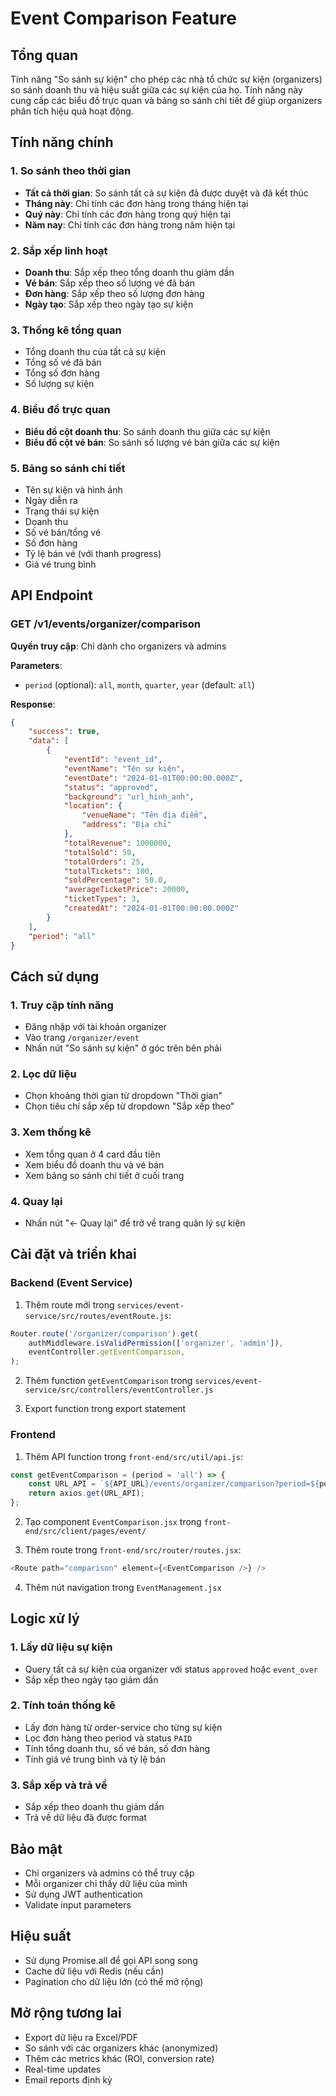 # Event Comparison Feature

## Tổng quan

Tính năng "So sánh sự kiện" cho phép các nhà tổ chức sự kiện (organizers) so sánh doanh thu và hiệu suất giữa các sự kiện của họ. Tính năng này cung cấp các biểu đồ trực quan và bảng so sánh chi tiết để giúp organizers phân tích hiệu quả hoạt động.

## Tính năng chính

### 1. So sánh theo thời gian

-   **Tất cả thời gian**: So sánh tất cả sự kiện đã được duyệt và đã kết thúc
-   **Tháng này**: Chỉ tính các đơn hàng trong tháng hiện tại
-   **Quý này**: Chỉ tính các đơn hàng trong quý hiện tại
-   **Năm nay**: Chỉ tính các đơn hàng trong năm hiện tại

### 2. Sắp xếp linh hoạt

-   **Doanh thu**: Sắp xếp theo tổng doanh thu giảm dần
-   **Vé bán**: Sắp xếp theo số lượng vé đã bán
-   **Đơn hàng**: Sắp xếp theo số lượng đơn hàng
-   **Ngày tạo**: Sắp xếp theo ngày tạo sự kiện

### 3. Thống kê tổng quan

-   Tổng doanh thu của tất cả sự kiện
-   Tổng số vé đã bán
-   Tổng số đơn hàng
-   Số lượng sự kiện

### 4. Biểu đồ trực quan

-   **Biểu đồ cột doanh thu**: So sánh doanh thu giữa các sự kiện
-   **Biểu đồ cột vé bán**: So sánh số lượng vé bán giữa các sự kiện

### 5. Bảng so sánh chi tiết

-   Tên sự kiện và hình ảnh
-   Ngày diễn ra
-   Trạng thái sự kiện
-   Doanh thu
-   Số vé bán/tổng vé
-   Số đơn hàng
-   Tỷ lệ bán vé (với thanh progress)
-   Giá vé trung bình

## API Endpoint

### GET /v1/events/organizer/comparison

**Quyền truy cập**: Chỉ dành cho organizers và admins

**Parameters**:

-   `period` (optional): `all`, `month`, `quarter`, `year` (default: `all`)

**Response**:

```json
{
    "success": true,
    "data": [
        {
            "eventId": "event_id",
            "eventName": "Tên sự kiện",
            "eventDate": "2024-01-01T00:00:00.000Z",
            "status": "approved",
            "background": "url_hinh_anh",
            "location": {
                "venueName": "Tên địa điểm",
                "address": "Địa chỉ"
            },
            "totalRevenue": 1000000,
            "totalSold": 50,
            "totalOrders": 25,
            "totalTickets": 100,
            "soldPercentage": 50.0,
            "averageTicketPrice": 20000,
            "ticketTypes": 3,
            "createdAt": "2024-01-01T00:00:00.000Z"
        }
    ],
    "period": "all"
}
```

## Cách sử dụng

### 1. Truy cập tính năng

-   Đăng nhập với tài khoản organizer
-   Vào trang `/organizer/event`
-   Nhấn nút "So sánh sự kiện" ở góc trên bên phải

### 2. Lọc dữ liệu

-   Chọn khoảng thời gian từ dropdown "Thời gian"
-   Chọn tiêu chí sắp xếp từ dropdown "Sắp xếp theo"

### 3. Xem thống kê

-   Xem tổng quan ở 4 card đầu tiên
-   Xem biểu đồ doanh thu và vé bán
-   Xem bảng so sánh chi tiết ở cuối trang

### 4. Quay lại

-   Nhấn nút "← Quay lại" để trở về trang quản lý sự kiện

## Cài đặt và triển khai

### Backend (Event Service)

1. Thêm route mới trong `services/event-service/src/routes/eventRoute.js`:

```javascript
Router.route('/organizer/comparison').get(
    authMiddleware.isValidPermission(['organizer', 'admin']),
    eventController.getEventComparison,
);
```

2. Thêm function `getEventComparison` trong `services/event-service/src/controllers/eventController.js`

3. Export function trong export statement

### Frontend

1. Thêm API function trong `front-end/src/util/api.js`:

```javascript
const getEventComparison = (period = 'all') => {
    const URL_API = `${API_URL}/events/organizer/comparison?period=${period}`;
    return axios.get(URL_API);
};
```

2. Tạo component `EventComparison.jsx` trong `front-end/src/client/pages/event/`

3. Thêm route trong `front-end/src/router/routes.jsx`:

```javascript
<Route path="comparison" element={<EventComparison />} />
```

4. Thêm nút navigation trong `EventManagement.jsx`

## Logic xử lý

### 1. Lấy dữ liệu sự kiện

-   Query tất cả sự kiện của organizer với status `approved` hoặc `event_over`
-   Sắp xếp theo ngày tạo giảm dần

### 2. Tính toán thống kê

-   Lấy đơn hàng từ order-service cho từng sự kiện
-   Lọc đơn hàng theo period và status `PAID`
-   Tính tổng doanh thu, số vé bán, số đơn hàng
-   Tính giá vé trung bình và tỷ lệ bán

### 3. Sắp xếp và trả về

-   Sắp xếp theo doanh thu giảm dần
-   Trả về dữ liệu đã được format

## Bảo mật

-   Chỉ organizers và admins có thể truy cập
-   Mỗi organizer chỉ thấy dữ liệu của mình
-   Sử dụng JWT authentication
-   Validate input parameters

## Hiệu suất

-   Sử dụng Promise.all để gọi API song song
-   Cache dữ liệu với Redis (nếu cần)
-   Pagination cho dữ liệu lớn (có thể mở rộng)

## Mở rộng tương lai

-   Export dữ liệu ra Excel/PDF
-   So sánh với các organizers khác (anonymized)
-   Thêm các metrics khác (ROI, conversion rate)
-   Real-time updates
-   Email reports định kỳ
